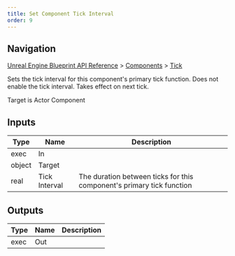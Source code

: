 ```yaml
---
title: Set Component Tick Interval
order: 9
---
```

## Navigation

[Unreal Engine Blueprint API Reference](https://dev.epicgames.com/documentation/en-us/unreal-engine/BlueprintAPI) > [Components](https://dev.epicgames.com/documentation/en-us/unreal-engine/BlueprintAPI/Components) > [Tick](https://dev.epicgames.com/documentation/en-us/unreal-engine/BlueprintAPI/Components/Tick)

Sets the tick interval for this component's primary tick function. Does not enable the tick interval. Takes effect on next tick.

Target is Actor Component

## Inputs

| Type | Name | Description |
| --- | --- | --- |
| exec | In |  |
| object | Target |  |
| real | Tick Interval | The duration between ticks for this component's primary tick function |

## Outputs

| Type | Name | Description |
| --- | --- | --- |
| exec | Out |  |
